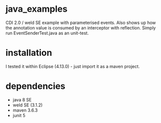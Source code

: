 # java_examples

CDI 2.0 / weld SE example with parameterised events. 
Also shows up how the annotation value is consumed by an interceptor with reflection.
Simply run EventSenderTest.java as an unit-test.

# installation
I tested it within Eclipse (4.13.0) - just import it as a maven project.

# dependencies
- java 8 SE
- weld SE (3.1.2)
- maven 3.6.3
- junit 5
